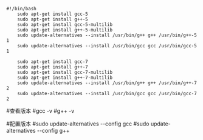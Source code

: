 ```shell
#!/bin/bash
	sudo apt-get install gcc-5
	sudo apt-get install g++-5
	sudo apt-get install gcc-5-multilib
	sudo apt-get install g++-5-multilib
	sudo update-alternatives --install /usr/bin/g++ g++ /usr/bin/g++-5 1
	sudo update-alternatives --install /usr/bin/gcc gcc /usr/bin/gcc-5 1

	sudo apt-get install gcc-7
	sudo apt-get install g++-7
	sudo apt-get install gcc-7-multilib
	sudo apt-get install g++-7-multilib
	sudo update-alternatives --install /usr/bin/g++ g++ /usr/bin/g++-7 2
	sudo update-alternatives --install /usr/bin/gcc gcc /usr/bin/gcc-7 2
```



#查看版本
	#gcc -v
	#g++ -v

#配置版本
	#sudo update-alternatives --config gcc
	#sudo update-alternatives --config g++
